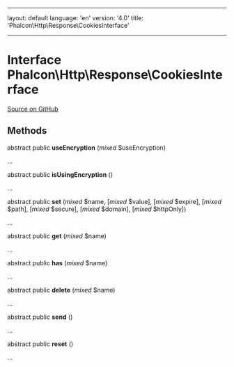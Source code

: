 * * *

layout: default language: 'en' version: '4.0' title: 'Phalcon\Http\Response\CookiesInterface'

* * *

# Interface **Phalcon\Http\Response\CookiesInterface**

<a href="https://github.com/phalcon/cphalcon/tree/v3.4.0/phalcon/http/response/cookiesinterface.zep" class="btn btn-default btn-sm">Source on GitHub</a>

## Methods

abstract public **useEncryption** (*mixed* $useEncryption)

...

abstract public **isUsingEncryption** ()

...

abstract public **set** (*mixed* $name, [*mixed* $value], [*mixed* $expire], [*mixed* $path], [*mixed* $secure], [*mixed* $domain], [*mixed* $httpOnly])

...

abstract public **get** (*mixed* $name)

...

abstract public **has** (*mixed* $name)

...

abstract public **delete** (*mixed* $name)

...

abstract public **send** ()

...

abstract public **reset** ()

...